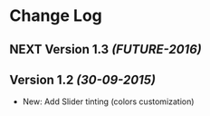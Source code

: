Change Log
==========

NEXT Version 1.3 *(FUTURE-2016)*
----------------------------------


Version 1.2 *(30-09-2015)*
----------------------------------

 * New: Add Slider tinting (colors customization) 